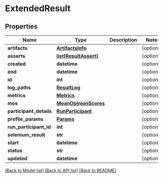 # ExtendedResult

## Properties
Name | Type | Description | Notes
------------ | ------------- | ------------- | -------------
**artifacts** | [**ArtifactsInfo**](ArtifactsInfo.md) |  | [optional] 
**asserts** | [**list[ResultAssert]**](ResultAssert.md) |  | [optional] 
**created** | **datetime** |  | [optional] 
**end** | **datetime** |  | [optional] 
**id** | **int** |  | [optional] 
**log_paths** | [**ResultLog**](ResultLog.md) |  | [optional] 
**metrics** | [**Metrics**](Metrics.md) |  | [optional] 
**mos** | [**MeanOpinionScores**](MeanOpinionScores.md) |  | [optional] 
**participant_details** | [**RunParticipant**](RunParticipant.md) |  | [optional] 
**profile_params** | [**Params**](Params.md) |  | [optional] 
**run_participant_id** | **int** |  | [optional] 
**selenium_result** | **str** |  | [optional] 
**start** | **datetime** |  | [optional] 
**status** | **str** |  | [optional] 
**updated** | **datetime** |  | [optional] 

[[Back to Model list]](../README.md#documentation-for-models) [[Back to API list]](../README.md#documentation-for-api-endpoints) [[Back to README]](../README.md)


